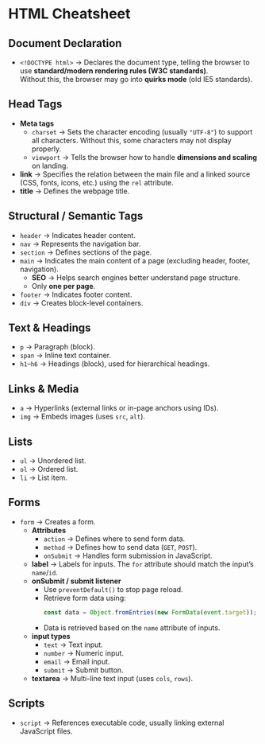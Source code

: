# HTML Cheatsheet

## Document Declaration

- `<!DOCTYPE html>` → Declares the document type, telling the browser to use **standard/modern rendering rules (W3C standards)**.  
  Without this, the browser may go into **quirks mode** (old IE5 standards).

## Head Tags

- **Meta tags**
  - `charset` → Sets the character encoding (usually `"UTF-8"`) to support all characters. Without this, some characters may not display properly.
  - `viewport` → Tells the browser how to handle **dimensions and scaling** on landing.
- **link** → Specifies the relation between the main file and a linked source (CSS, fonts, icons, etc.) using the `rel` attribute.
- **title** → Defines the webpage title.

## Structural / Semantic Tags

- `header` → Indicates header content.
- `nav` → Represents the navigation bar.
- `section` → Defines sections of the page.
- `main` → Indicates the main content of a page (excluding header, footer, navigation).
  - **SEO** → Helps search engines better understand page structure.
  - Only **one per page**.
- `footer` → Indicates footer content.
- `div` → Creates block-level containers.

## Text & Headings

- `p` → Paragraph (block).
- `span` → Inline text container.
- `h1`–`h6` → Headings (block), used for hierarchical headings.

## Links & Media

- `a` → Hyperlinks (external links or in-page anchors using IDs).
- `img` → Embeds images (uses `src`, `alt`).

## Lists

- `ul` → Unordered list.
- `ol` → Ordered list.
- `li` → List item.

## Forms

- `form` → Creates a form.
  - **Attributes**
    - `action` → Defines where to send form data.
    - `method` → Defines how to send data (`GET`, `POST`).
    - `onSubmit` → Handles form submission in JavaScript.
  - **label** → Labels for inputs. The `for` attribute should match the input’s `name`/`id`.
  - **onSubmit / submit listener**
    - Use `preventDefault()` to stop page reload.
    - Retrieve form data using:
      ```js
      const data = Object.fromEntries(new FormData(event.target));
      ```
    - Data is retrieved based on the `name` attribute of inputs.
  - **input types**
    - `text` → Text input.
    - `number` → Numeric input.
    - `email` → Email input.
    - `submit` → Submit button.
  - **textarea** → Multi-line text input (uses `cols`, `rows`).

## Scripts

- `script` → References executable code, usually linking external JavaScript files.
